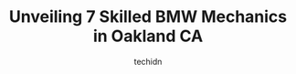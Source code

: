 ---
layout: ampstory
image: https://images.unsplash.com/photo-1636325778435-585ed877d753?ixlib=rb-4.0.3&ixid=MnwxMjA3fDB8MHxwaG90by1wYWdlfHx8fGVufDB8fHx8&auto=format&fit=crop&w=640&h=853&q=80
author: techidn
featured: false
description: For top-quality automotive repairs and maintenance, visit the 7 best BMW Mechanic in Oakland CA, USA. Their reputation for excellence and their dedication to customer satisfaction make them 
title: Unveiling 7 Skilled BMW Mechanics in Oakland CA
cover:
   title: Unveiling 7 Skilled BMW Mechanics in Oakland CA
   subtitle: Rickpate
   background: https://images.unsplash.com/photo-1636325778435-585ed877d753?ixlib=rb-4.0.3&ixid=MnwxMjA3fDB8MHxwaG90by1wYWdlfHx8fGVufDB8fHx8&auto=format&fit=crop&w=640&h=853&q=80

pages: 
 - layout: thirds
   top: <h1>#1 MJ Automotive Repair and Electric</h1>
   bottom: "<p>Very knowledgeable and professional. They do a great job. Will be taken my vehicle for bakes. Very trustworthy...</p>"
   background: https://www.knot35.com/toplist/wp-content/uploads/2023/06/best-bmw-mechanic-1-in-oakland-ca-1685839872.jpeg
   backgroundblur: true
 - layout: thirds
   top: <h1>#2 BT Auto Repair</h1>
   bottom: "<p>3412 San Leandro St, Oakland, CA 94601, United States</p>"
   background: https://www.knot35.com/toplist/wp-content/uploads/2023/06/best-bmw-mechanic-2-in-oakland-ca-1685839872.jpeg
   cta:
      link: https://www.knot35.com/toplist/unveiling-7-skilled-bmw-mechanics-in-oakland-ca/
      text: Unveiling 7 Skilled BMW Mechanics in Oakland CA
 - layout: thirds
   top: <h1>#3 Zentrum Motors</h1>
   bottom: "<p>1225 7th St, Oakland, CA 94607, United States</p>"
   background: https://www.knot35.com/toplist/wp-content/uploads/2023/06/best-bmw-mechanic-3-in-oakland-ca-1685839873.jpeg
   cta:
      link: https://www.knot35.com/toplist/unveiling-7-skilled-bmw-mechanics-in-oakland-ca/
      text: Unveiling 7 Skilled BMW Mechanics in Oakland CA
 - layout: thirds
   top: <h1>#4 German Auto Master</h1>
   bottom: "<p>2605 Market St, Oakland, CA 94607, United States</p>"
   background: https://images.unsplash.com/photo-1597773150796-e5c14ebecbf5?ixlib=rb-4.0.3&ixid=MnwxMjA3fDB8MHxwaG90by1wYWdlfHx8fGVufDB8fHx8&auto=format&fit=crop&w=640&h=853&q=80
   cta:
      link: https://www.knot35.com/toplist/unveiling-7-skilled-bmw-mechanics-in-oakland-ca/
      text: Unveiling 7 Skilled BMW Mechanics in Oakland CA
 - layout: thirds
   top: <h1>#5 I AM Auto Care</h1>
   bottom: "<p>2550 High St, Oakland, CA 94601, United States</p>"
   background: https://images.unsplash.com/photo-1574169208507-84376144848b?ixlib=rb-4.0.3&ixid=MnwxMjA3fDB8MHxwaG90by1wYWdlfHx8fGVufDB8fHx8&auto=format&fit=crop&w=640&h=853&q=80
   cta:
      link: https://www.knot35.com/toplist/unveiling-7-skilled-bmw-mechanics-in-oakland-ca/
      text: Unveiling 7 Skilled BMW Mechanics in Oakland CA
 - layout: thirds
   top: <h1>#6 German Car Service</h1>
   bottom: "<p>5300 Broadway, Oakland, CA 94618, United States</p>"
   background: https://images.unsplash.com/photo-1618005182384-a83a8bd57fbe?ixlib=rb-4.0.3&ixid=MnwxMjA3fDB8MHxwaG90by1wYWdlfHx8fGVufDB8fHx8&auto=format&fit=crop&w=640&h=853&q=80
   cta:
      link: https://www.knot35.com/toplist/unveiling-7-skilled-bmw-mechanics-in-oakland-ca/
      text: Unveiling 7 Skilled BMW Mechanics in Oakland CA
 - layout: thirds
   top: <h1>#7 Motor Tech Auto Repair</h1>
   bottom: "<p>6406 International Blvd, Oakland, CA 94621, United States</p>"
   background: https://images.unsplash.com/photo-1557672172-298e090bd0f1?ixlib=rb-4.0.3&ixid=MnwxMjA3fDB8MHxwaG90by1wYWdlfHx8fGVufDB8fHx8&auto=format&fit=crop&w=640&h=853&q=80
   cta:
      link: https://www.knot35.com/toplist/unveiling-7-skilled-bmw-mechanics-in-oakland-ca/
      text: Unveiling 7 Skilled BMW Mechanics in Oakland CA
 - layout: thirds
   middle: Continue reading...
   background: https://images.unsplash.com/photo-1604871000636-074fa5117945?ixlib=rb-4.0.3&ixid=MnwxMjA3fDB8MHxwaG90by1wYWdlfHx8fGVufDB8fHx8&auto=format&fit=crop&w=640&h=853&q=80
   cta:
      link: https://www.knot35.com/toplist/unveiling-7-skilled-bmw-mechanics-in-oakland-ca/
      text: Unveiling 7 Skilled BMW Mechanics in Oakland CA
      
---